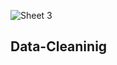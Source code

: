 ![Sheet 3](https://github.com/user-attachments/assets/107efcae-c0d4-4bf7-94d3-39e3d1c44173)
## Data-Cleaninig
